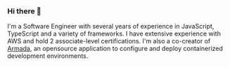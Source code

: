 ### Hi there 👋

I'm a Software Engineer with several years of experience in JavaScript, TypeScript and a variety of frameworks. I have extensive experience with AWS and hold 2 associate-level certifications. I'm also a co-creator of [Armada](https://team-armada.github.io/), an opensource application to configure and deploy containerized development environments. 



<!--
**sergiopichardo/sergiopichardo** is a ✨ _special_ ✨ repository because its `README.md` (this file) appears on your GitHub profile.

Here are some ideas to get you started:

- 🔭 I’m currently working on ...
- 🌱 I’m currently learning ...
- 👯 I’m looking to collaborate on ...
- 🤔 I’m looking for help with ...
- 💬 Ask me about ...
- 📫 How to reach me: ...
- 😄 Pronouns: ...
- ⚡ Fun fact: ...
-->
